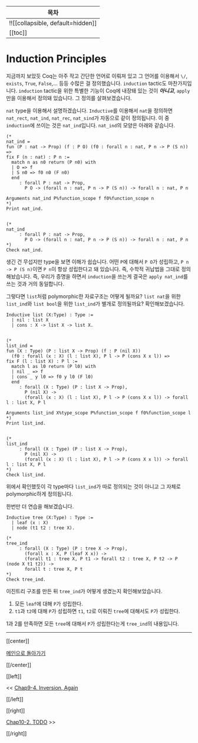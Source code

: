 | 목차 |
|-------------------|
|!![[collapsible, default=hidden]]  |
|[[toc]]|

# Induction Principles

지금까지 보았듯 Coq는 아주 작고 간단한 언어로 이뤄져 있고 그 언어를 이용해서 `\/`, `exists`, `True`, `False`,... 등등 수많은 걸 정의했습니다. `induction` tactic도 마찬가지입니다. `induction` tactic을 위한 특별한 기능이 Coq에 내장돼 있는 것이 ***아니고***, `apply`만을 이용해서 정의돼 있습니다. 그 정의를 살펴보겠습니다.

`nat` type을 이용해서 설명하겠습니다. `Inductive`를 이용해서 `nat`을 정의하면 `nat_rect`, `nat_ind`, `nat_rec`, `nat_sind`가 자동으로 같이 정의됩니다. 이 중 `induction`에 쓰이는 것은 `nat_ind`입니다. `nat_ind`의 모양은 아래와 같습니다.

```coq, line_num
(*
nat_ind = 
fun (P : nat -> Prop) (f : P O) (f0 : forall n : nat, P n -> P (S n)) =>
fix F (n : nat) : P n :=
  match n as n0 return (P n0) with
  | O => f
  | S n0 => f0 n0 (F n0)
  end
     : forall P : nat -> Prop,
       P O -> (forall n : nat, P n -> P (S n)) -> forall n : nat, P n

Arguments nat_ind P%function_scope f f0%function_scope n
*)
Print nat_ind.


(*
nat_ind
     : forall P : nat -> Prop,
       P O -> (forall n : nat, P n -> P (S n)) -> forall n : nat, P n
*)
Check nat_ind.
```

생긴 건 무섭지만 type을 보면 이해가 쉽습니다. 어떤 `P`에 대해서 `P O`가 성립하고, `P n -> P (S n)`이면 `P n`이 항상 성립한다고 돼 있습니다. 즉, 수학적 귀납법을 그대로 정의해놨습니다. 즉, 우리가 증명을 하면서 `induction`을 쓰는게 결국은 `apply nat_ind`를 쓰는 것과 거의 동일합니다.

그렇다면 `list`처럼 polymorphic한 자료구조는 어떻게 될까요? `list nat`을 위한 `list_ind`와 `list bool`을 위한 `list_ind`가 별개로 정의될까요? 확인해보겠습니다.

```coq, line_num
Inductive list (X:Type) : Type :=
  | nil : list X
  | cons : X -> list X -> list X.


(*
list_ind = 
fun (X : Type) (P : list X -> Prop) (f : P (nil X))
  (f0 : forall (x : X) (l : list X), P l -> P (cons X x l)) =>
fix F (l : list X) : P l :=
  match l as l0 return (P l0) with
  | nil _ => f
  | cons _ y l0 => f0 y l0 (F l0)
  end
     : forall (X : Type) (P : list X -> Prop),
       P (nil X) ->
       (forall (x : X) (l : list X), P l -> P (cons X x l)) -> forall l : list X, P l

Arguments list_ind X%type_scope P%function_scope f f0%function_scope l
*)
Print list_ind.


(*
list_ind
     : forall (X : Type) (P : list X -> Prop),
       P (nil X) ->
       (forall (x : X) (l : list X), P l -> P (cons X x l)) -> forall l : list X, P l
*)
Check list_ind.
```

위에서 확인했듯이 각 type마다 `list_ind`가 따로 정의되는 것이 아니고 그 자체로 polymorphic하게 정의됩니다.

한번만 더 연습을 해보겠습니다.

```coq, line_num
Inductive tree (X:Type) : Type :=
  | leaf (x : X)
  | node (t1 t2 : tree X).

(*
tree_ind
     : forall (X : Type) (P : tree X -> Prop),
       (forall x : X, P (leaf X x)) ->
       (forall t1 : tree X, P t1 -> forall t2 : tree X, P t2 -> P (node X t1 t2)) ->
       forall t : tree X, P t
*)
Check tree_ind.
```

이진트리 구조를 만든 뒤 `tree_ind`가 어떻게 생겼는지 확인해보았습니다.

1. 모든 `leaf`에 대해 `P`가 성립한다.
2. `t1`과 `t2`에 대해 `P`가 성립하면 `t1`, `t2`로 이뤄진 `tree`에 대해서도 `P`가 성립한다.

1과 2를 만족하면 모든 `tree`에 대해서 `P`가 성립한다는게 `tree_ind`의 내용입니다.

---

[[center]]

[메인으로 돌아가기](index.html)

[[/center]]

[[left]]

<< [Chap9-4. Inversion, Again](Chap9-4.html)

[[/left]]

[[right]]

[Chap10-2. TODO](Chap10-2.html) >>

[[/right]]